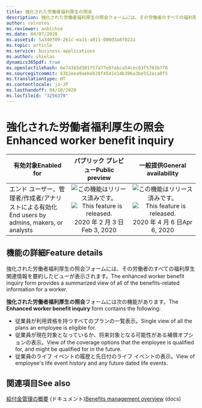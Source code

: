 ```yaml
---
title: 強化された労働者福利厚生の照会
description: 強化された労働者福利厚生の照会フォームには、その労働者のすべての福利厚生関連情報を要約したビューが表示されます。
author: relnotes
ms.reviewer: anbichse
ms.date: 04/07/2020
ms.assetid: 5a340f09-261c-ea11-a811-000d3a8f022a
ms.topic: article
ms.service: business-applications
ms.author: shielas
dynamics365pdf: true
ms.openlocfilehash: 6e743b5d301f57a77e97abca54cec83f5703b776
ms.sourcegitcommit: 63b2eea9aebeb28f4541e14b396a3be552aca0f5
ms.translationtype: HT
ms.contentlocale: ja-JP
ms.lasthandoff: 04/10/2020
ms.locfileid: "3256379"
---
```

# <a name="enhanced-worker-benefit-inquiry"></a><span data-ttu-id="b8df7-103">強化された労働者福利厚生の照会</span><span class="sxs-lookup"><span data-stu-id="b8df7-103">Enhanced worker benefit inquiry</span></span>


| <span data-ttu-id="b8df7-104">有効対象</span><span class="sxs-lookup"><span data-stu-id="b8df7-104">Enabled for</span></span>    |  <span data-ttu-id="b8df7-105">パブリック プレビュー</span><span class="sxs-lookup"><span data-stu-id="b8df7-105">Public preview</span></span> | <span data-ttu-id="b8df7-106">一般提供</span><span class="sxs-lookup"><span data-stu-id="b8df7-106">General availability</span></span> | 
| ---------- | :----------: |:----------: |
|<span data-ttu-id="b8df7-107">エンド ユーザー、管理者/作成者/アナリストによる有効化</span><span class="sxs-lookup"><span data-stu-id="b8df7-107">End users by admins, makers, or analysts</span></span>|<span data-ttu-id="b8df7-108">![この機能はリリース済みです。](/dynamics365-release-plan/media/green-checkmark.png "この機能はリリース済みです。")</span><span class="sxs-lookup"><span data-stu-id="b8df7-108">![This feature is released.](/dynamics365-release-plan/media/green-checkmark.png "This feature is released.")</span></span> <span data-ttu-id="b8df7-109">2020 年 2 月 3 日</span><span class="sxs-lookup"><span data-stu-id="b8df7-109">Feb 3, 2020</span></span>| <span data-ttu-id="b8df7-110">![この機能はリリース済みです。](/dynamics365-release-plan/media/green-checkmark.png "この機能はリリース済みです。")</span><span class="sxs-lookup"><span data-stu-id="b8df7-110">![This feature is released.](/dynamics365-release-plan/media/green-checkmark.png "This feature is released.")</span></span> <span data-ttu-id="b8df7-111">2020 年 4 月 6 日</span><span class="sxs-lookup"><span data-stu-id="b8df7-111">Apr 6, 2020</span></span>|






## <a name="feature-details"></a><span data-ttu-id="b8df7-112">機能の詳細</span><span class="sxs-lookup"><span data-stu-id="b8df7-112">Feature details</span></span>
<!--feature detail start -->
<span data-ttu-id="b8df7-113">強化された労働者福利厚生の照会フォームには、その労働者のすべての福利厚生関連情報を要約したビューが表示されます。</span><span class="sxs-lookup"><span data-stu-id="b8df7-113">The enhanced worker benefit inquiry form provides a summarized view of all of the benefits-related information for a worker.</span></span>  

<span data-ttu-id="b8df7-114">**強化された労働者福利厚生の照会**フォームには次の機能があります。</span><span class="sxs-lookup"><span data-stu-id="b8df7-114">The **Enhanced worker benefit inquiry** form contains the following:</span></span>

- <span data-ttu-id="b8df7-115">従業員が利用資格を持つすべてのプランの一覧表示。</span><span class="sxs-lookup"><span data-stu-id="b8df7-115">Single view of all the plans an employee is eligible for.</span></span>
- <span data-ttu-id="b8df7-116">従業員が現在対象となっているか、将来対象となる可能性がある補償オプションの表示。</span><span class="sxs-lookup"><span data-stu-id="b8df7-116">View of the coverage options that the employee is qualified for, and might be qualified for in the future.</span></span>
- <span data-ttu-id="b8df7-117">従業員のライフ イベントの履歴と先日付のライフ イベントの表示。</span><span class="sxs-lookup"><span data-stu-id="b8df7-117">View of employee's life event history and any future dated life events.</span></span>
<!--feature detail end -->










## <a name="see-also"></a><span data-ttu-id="b8df7-118">関連項目</span><span class="sxs-lookup"><span data-stu-id="b8df7-118">See also</span></span>

<!--docs start-->
<span data-ttu-id="b8df7-119">[給付金管理の概要](https://docs.microsoft.com/dynamics365/human-resources/hr-benefits-management-overview) (ドキュメント)</span><span class="sxs-lookup"><span data-stu-id="b8df7-119">[Benefits management overview](https://docs.microsoft.com/dynamics365/human-resources/hr-benefits-management-overview) (docs)</span></span>
<!--docs end-->
